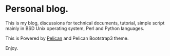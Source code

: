 # Personal blog.

This is my blog, discussions for technical documents, tutorial, simple script
mainly in BSD Unix operating system, Perl and Python languages.

This is Powered by [Pelican](getpelican.com) and Pelican Bootstrap3 theme.

Enjoy.

